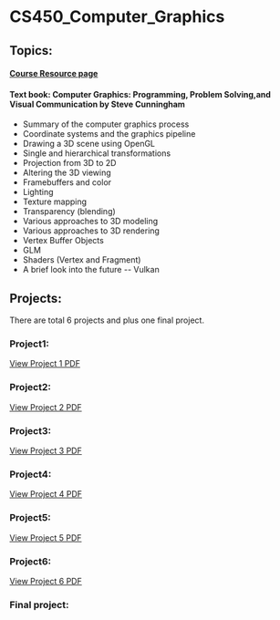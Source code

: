 # CS450_Computer_Graphics
## Topics: 
####  [Course Resource page](https://web.engr.oregonstate.edu/~mjb/cs550/ "CS450 Computer Graphics")
#### Text book: Computer Graphics: Programming, Problem Solving,and Visual Communication by Steve Cunningham
* Summary of the computer graphics process
* Coordinate systems and the graphics pipeline
* Drawing a 3D scene using OpenGL
* Single and hierarchical transformations
* Projection from 3D to 2D
* Altering the 3D viewing
* Framebuffers and color
* Lighting
* Texture mapping
* Transparency (blending)
* Various approaches to 3D modeling
* Various approaches to 3D rendering
* Vertex Buffer Objects
* GLM
* Shaders (Vertex and Fragment)
* A brief look into the future -- Vulkan

## Projects:
There are total 6 projects and plus one final project.
### Project1:
[View Project 1 PDF](Projects/Project1_3DObject/Project%20%231.pdf)

### Project2:
[View Project 2 PDF](Projects/Project2_Transformation/Project%20%232.pdf)
### Project3:
[View Project 3 PDF](Projects/Project3_lightling/Project%20%233.pdf)
### Project4:
[View Project 4 PDF](Projects/Project4_keytimeAnimation/Project%20%234.pdf) 
### Project5:
[View Project 5 PDF](Projects/Project5_TextureMapping/Project%20%235.pdf)
### Project6:
[View Project 6 PDF](Projects/Project6_Shaders/Project%20%236.pdf)
### Final project:

